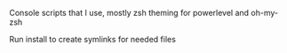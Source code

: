 Console scripts that I use, mostly zsh theming for powerlevel and oh-my-zsh

Run install to create symlinks for needed files